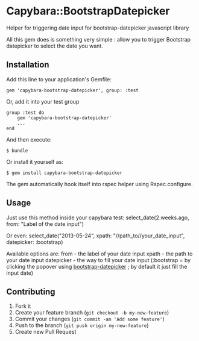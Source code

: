 # Capybara::BootstrapDatepicker

Helper for triggering date input for bootstrap-datepicker javascript library

All this gem does is something very simple : allow you to trigger Bootstrap datepicker to select the date you want.

## Installation

Add this line to your application's Gemfile:

    gem 'capybara-bootstrap-datepicker', group: :test

Or, add it into your test group

	group :test do
		gem 'capybara-bootstrap-datepicker'
		...
	end

And then execute:

    $ bundle

Or install it yourself as:

    $ gem install capybara-bootstrap-datepicker

The gem automatically hook itself into rspec helper using Rspec.configure.

## Usage

Just use this method inside your capybara test:
	select_date(2.weeks.ago, from: "Label of the date input")

Or even:
    select_date("2013-05-24", xpath: "//path_to//your_date_input", datepicker: :bootstrap)

Available options are:
    from - the label of your date input
    xpath - the path to your date input
    datepicker - the way to fill your date input (:bootstrap = by clicking the popover using [bootstrap-datepicker](https://github.com/eternicode/bootstrap-datepicker) ; by default it just fill the input date)

## Contributing

1. Fork it
2. Create your feature branch (`git checkout -b my-new-feature`)
3. Commit your changes (`git commit -am 'Add some feature'`)
4. Push to the branch (`git push origin my-new-feature`)
5. Create new Pull Request
